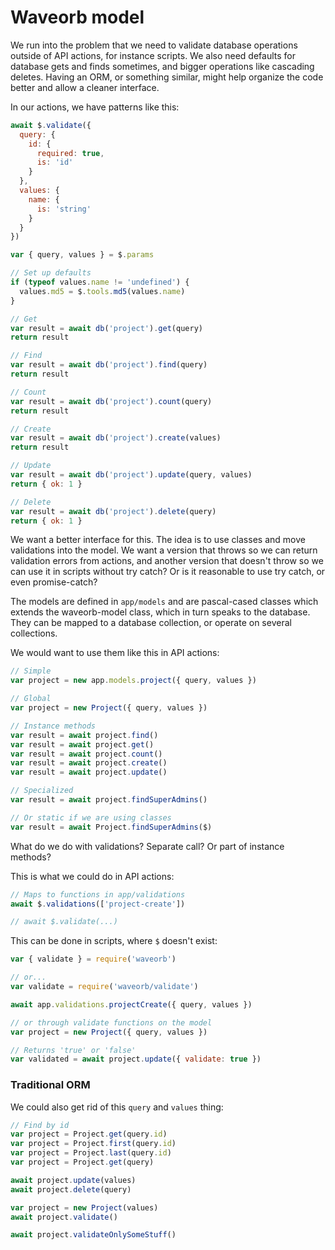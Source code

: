 # Waveorb model

We run into the problem that we need to validate database operations outside of API actions, for instance scripts. We also need defaults for database gets and finds sometimes, and bigger operations like cascading deletes. Having an ORM, or something similar, might help organize the code better and allow a cleaner interface.

In our actions, we have patterns like this:

```js
await $.validate({
  query: {
    id: {
      required: true,
      is: 'id'
    }
  },
  values: {
    name: {
      is: 'string'
    }
  }
})

var { query, values } = $.params

// Set up defaults
if (typeof values.name != 'undefined') {
  values.md5 = $.tools.md5(values.name)
}

// Get
var result = await db('project').get(query)
return result

// Find
var result = await db('project').find(query)
return result

// Count
var result = await db('project').count(query)
return result

// Create
var result = await db('project').create(values)
return result

// Update
var result = await db('project').update(query, values)
return { ok: 1 }

// Delete
var result = await db('project').delete(query)
return { ok: 1 }
```

We want a better interface for this. The idea is to use classes and move validations into the model. We want a version that throws so we can return validation errors from actions, and another version that doesn't throw so we can use it in scripts without try catch? Or is it reasonable to use try catch, or even promise-catch?

The models are defined in `app/models` and are pascal-cased classes which extends the waveorb-model class, which in turn speaks to the database. They can be mapped to a database collection, or operate on several collections.

We would want to use them like this in API actions:

```js
// Simple
var project = new app.models.project({ query, values })

// Global
var project = new Project({ query, values })

// Instance methods
var result = await project.find()
var result = await project.get()
var result = await project.count()
var result = await project.create()
var result = await project.update()

// Specialized
var result = await project.findSuperAdmins()

// Or static if we are using classes
var result = await Project.findSuperAdmins($)
```

What do we do with validations? Separate call? Or part of instance methods?

This is what we could do in API actions:
```js
// Maps to functions in app/validations
await $.validations(['project-create'])

// await $.validate(...)
```

This can be done in scripts, where `$` doesn't exist:

```js
var { validate } = require('waveorb')

// or...
var validate = require('waveorb/validate')

await app.validations.projectCreate({ query, values })

// or through validate functions on the model
var project = new Project({ query, values })

// Returns 'true' or 'false'
var validated = await project.update({ validate: true })
```

### Traditional ORM

We could also get rid of this `query` and `values` thing:

```js
// Find by id
var project = Project.get(query.id)
var project = Project.first(query.id)
var project = Project.last(query.id)
var project = Project.get(query)

await project.update(values)
await project.delete(query)

var project = new Project(values)
await project.validate()

await project.validateOnlySomeStuff()
```
